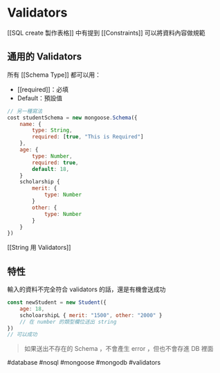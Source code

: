 # Validators
[[SQL create 製作表格]] 中有提到 [[Constraints]] 可以將資料內容做規範


## 通用的 Validators
所有 [[Schema Type]] 都可以用：
- [[required]]：必填
- Default：預設值

```js
// 另一種寫法
cost studentSchema = new mongoose.Schema({
	name: {
		type: String,
		required: [true, "This is Required"]
	},
	age: {
		type: Number,
		required: true,
		default: 18,
	}
	scholarship {
		merit: {
			type: Number
		}
		other: {
			type: Number
		}
	}
})
```
[[String 用 Validators]]
## 特性
輸入的資料不完全符合 validators 的話，還是有機會送成功
```js
const newStudent = new Student({
	age: 18,
	scholoarshipL { merit: "1500", other: "2000" }	
	// 在 number 的類型欄位送出 string
})
// 可以成功
```

> 如果送出不存在的 Schema ，不會產生 error ，但也不會存進 DB 裡面


#database #nosql #mongoose #mongodb #validators